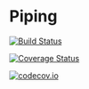 # Piping

[![Build Status](https://travis-ci.org/Non-jedi/Piping.jl.svg?branch=master)](https://travis-ci.org/Non-jedi/Piping.jl)

[![Coverage Status](https://coveralls.io/repos/Non-jedi/Piping.jl/badge.svg?branch=master&service=github)](https://coveralls.io/github/Non-jedi/Piping.jl?branch=master)

[![codecov.io](http://codecov.io/github/Non-jedi/Piping.jl/coverage.svg?branch=master)](http://codecov.io/github/Non-jedi/Piping.jl?branch=master)

